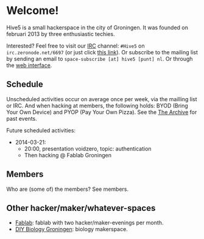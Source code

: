 Welcome!
========

Hive5 is a small hackerspace in the city of Groningen. It was founded on
februari 2013 by three enthusiastic techies.

Interested? Feel free to visit our [IRC][1] channel: `#Hive5` on
`irc.zeronode.net/6697` (or just click [this link][2]). Or subscribe to the
mailing list by sending an email to `space-subscribe [at] hive5 [punt] nl`.
Or through the [web interface][3].

[1]: http://www.irchelp.org/irchelp/irctutorial.html
[2]: irc://irc.zeronode.net:+6697/#Hive5
[3]: http://mail.hive5.nl/mailman/listinfo/space_hive5.nl


Schedule
--------

Unscheduled activities occur on average once per week, via the mailling list or
IRC. And when hacking at members, the following holds: BYOD (Bring Your Own Device)
and PYOP (Pay Your Own Pizza). See the [The Archive](./archive.html) for
past events.

Future scheduled activities:

 - 2014-03-21:
    - 20:00, presentation voidzero, topic: authentication
    - Then hacking @ Fablab Groningen


Members
-------

Who are (some of) the members? See members.


Other hacker/maker/whatever-spaces
----------------------------------

 - [Fablab](./misc/fablab.html): fablab with two hacker/maker-evenings per month.
 - [DIY Biology Groningen](misc/diybio.html): biology makerspace.

